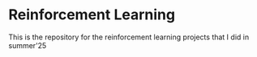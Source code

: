 # Reinforcement Learning
This is the repository for the reinforcement learning projects that I did in summer'25
